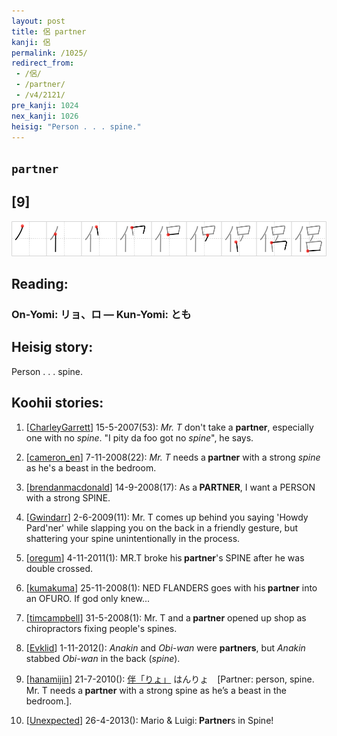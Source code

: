 ```yaml
---
layout: post
title: 侶 partner
kanji: 侶
permalink: /1025/
redirect_from:
 - /侶/
 - /partner/
 - /v4/2121/
pre_kanji: 1024
nex_kanji: 1026
heisig: "Person . . . spine."
---
```


## `partner`

## [9]

<div class="stroke"><img src="../images/E4BEB6.png" /></div>

## Reading:

### On-Yomi: リョ、ロ &mdash; Kun-Yomi: とも

## Heisig story:

Person . . . spine.

## Koohii stories:

1) [<a href="http://kanji.koohii.com/profile/CharleyGarrett">CharleyGarrett</a>] 15-5-2007(53): <em>Mr. T</em> don&#039;t take a <strong>partner</strong>, especially one with no <em>spine</em>. &quot;I pity da foo got no <em>spine</em>&quot;, he says.

2) [<a href="http://kanji.koohii.com/profile/cameron_en">cameron_en</a>] 7-11-2008(22): <em>Mr. T</em> needs a<strong> partner</strong> with a strong <em>spine</em> as he&#039;s a beast in the bedroom.

3) [<a href="http://kanji.koohii.com/profile/brendanmacdonald">brendanmacdonald</a>] 14-9-2008(17): As a<strong> PARTNER</strong>, I want a PERSON with a strong SPINE.

4) [<a href="http://kanji.koohii.com/profile/Gwindarr">Gwindarr</a>] 2-6-2009(11): Mr. T comes up behind you saying &#039;Howdy Pard&#039;ner&#039; while slapping you on the back in a friendly gesture, but shattering your spine unintentionally in the process.

5) [<a href="http://kanji.koohii.com/profile/oregum">oregum</a>] 4-11-2011(1): MR.T broke his<strong> partner</strong>&#039;s SPINE after he was double crossed.

6) [<a href="http://kanji.koohii.com/profile/kumakuma">kumakuma</a>] 25-11-2008(1): NED FLANDERS goes with his<strong> partner</strong> into an OFURO. If god only knew...

7) [<a href="http://kanji.koohii.com/profile/timcampbell">timcampbell</a>] 31-5-2008(1): Mr. T and a<strong> partner</strong> opened up shop as chiropractors fixing people&#039;s spines.

8) [<a href="http://kanji.koohii.com/profile/Evklid">Evklid</a>] 1-11-2012(): <em>Anakin</em> and <em>Obi-wan</em> were <strong>partners</strong>, but <em>Anakin</em> stabbed <em>Obi-wan</em> in the back (<em>spine</em>).

9) [<a href="http://kanji.koohii.com/profile/hanamijin">hanamijin</a>] 21-7-2010(): <a href="http://google.com/#q=伴「りょ」">伴「りょ」</a> はんりょ　[Partner: person, spine. Mr. T needs a<strong> partner</strong> with a strong spine as he’s a beast in the bedroom.].

10) [<a href="http://kanji.koohii.com/profile/Unexpected">Unexpected</a>] 26-4-2013(): Mario &amp; Luigi:<strong> Partner</strong>s in Spine!
